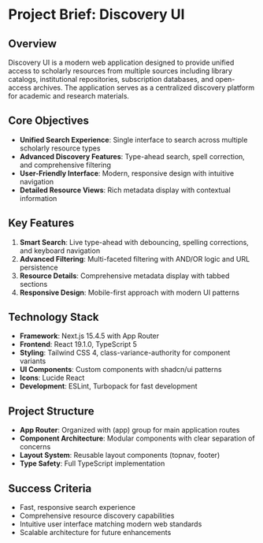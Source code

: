 # Project Brief: Discovery UI

## Overview
Discovery UI is a modern web application designed to provide unified access to scholarly resources from multiple sources including library catalogs, institutional repositories, subscription databases, and open-access archives. The application serves as a centralized discovery platform for academic and research materials.

## Core Objectives
- **Unified Search Experience**: Single interface to search across multiple scholarly resource types
- **Advanced Discovery Features**: Type-ahead search, spell correction, and comprehensive filtering
- **User-Friendly Interface**: Modern, responsive design with intuitive navigation
- **Detailed Resource Views**: Rich metadata display with contextual information

## Key Features
1. **Smart Search**: Live type-ahead with debouncing, spelling corrections, and keyboard navigation
2. **Advanced Filtering**: Multi-faceted filtering with AND/OR logic and URL persistence
3. **Resource Details**: Comprehensive metadata display with tabbed sections
4. **Responsive Design**: Mobile-first approach with modern UI patterns

## Technology Stack
- **Framework**: Next.js 15.4.5 with App Router
- **Frontend**: React 19.1.0, TypeScript 5
- **Styling**: Tailwind CSS 4, class-variance-authority for component variants
- **UI Components**: Custom components with shadcn/ui patterns
- **Icons**: Lucide React
- **Development**: ESLint, Turbopack for fast development

## Project Structure
- **App Router**: Organized with (app) group for main application routes
- **Component Architecture**: Modular components with clear separation of concerns
- **Layout System**: Reusable layout components (topnav, footer)
- **Type Safety**: Full TypeScript implementation

## Success Criteria
- Fast, responsive search experience
- Comprehensive resource discovery capabilities
- Intuitive user interface matching modern web standards
- Scalable architecture for future enhancements